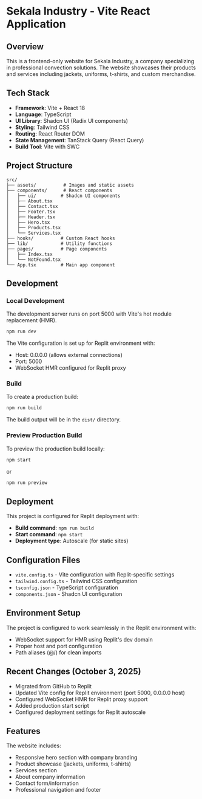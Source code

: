 # Sekala Industry - Vite React Application

## Overview
This is a frontend-only website for Sekala Industry, a company specializing in professional convection solutions. The website showcases their products and services including jackets, uniforms, t-shirts, and custom merchandise.

## Tech Stack
- **Framework**: Vite + React 18
- **Language**: TypeScript
- **UI Library**: Shadcn UI (Radix UI components)
- **Styling**: Tailwind CSS
- **Routing**: React Router DOM
- **State Management**: TanStack Query (React Query)
- **Build Tool**: Vite with SWC

## Project Structure
```
src/
├── assets/          # Images and static assets
├── components/      # React components
│   ├── ui/         # Shadcn UI components
│   ├── About.tsx
│   ├── Contact.tsx
│   ├── Footer.tsx
│   ├── Header.tsx
│   ├── Hero.tsx
│   ├── Products.tsx
│   └── Services.tsx
├── hooks/          # Custom React hooks
├── lib/            # Utility functions
├── pages/          # Page components
│   ├── Index.tsx
│   └── NotFound.tsx
└── App.tsx         # Main app component
```

## Development

### Local Development
The development server runs on port 5000 with Vite's hot module replacement (HMR).

```bash
npm run dev
```

The Vite configuration is set up for Replit environment with:
- Host: 0.0.0.0 (allows external connections)
- Port: 5000
- WebSocket HMR configured for Replit proxy

### Build
To create a production build:

```bash
npm run build
```

The build output will be in the `dist/` directory.

### Preview Production Build
To preview the production build locally:

```bash
npm start
```

or

```bash
npm run preview
```

## Deployment
This project is configured for Replit deployment with:
- **Build command**: `npm run build`
- **Start command**: `npm start`
- **Deployment type**: Autoscale (for static sites)

## Configuration Files
- `vite.config.ts` - Vite configuration with Replit-specific settings
- `tailwind.config.ts` - Tailwind CSS configuration
- `tsconfig.json` - TypeScript configuration
- `components.json` - Shadcn UI configuration

## Environment Setup
The project is configured to work seamlessly in the Replit environment with:
- WebSocket support for HMR using Replit's dev domain
- Proper host and port configuration
- Path aliases (@/) for clean imports

## Recent Changes (October 3, 2025)
- Migrated from GitHub to Replit
- Updated Vite config for Replit environment (port 5000, 0.0.0.0 host)
- Configured WebSocket HMR for Replit proxy support
- Added production start script
- Configured deployment settings for Replit autoscale

## Features
The website includes:
- Responsive hero section with company branding
- Product showcase (jackets, uniforms, t-shirts)
- Services section
- About company information
- Contact form/information
- Professional navigation and footer
